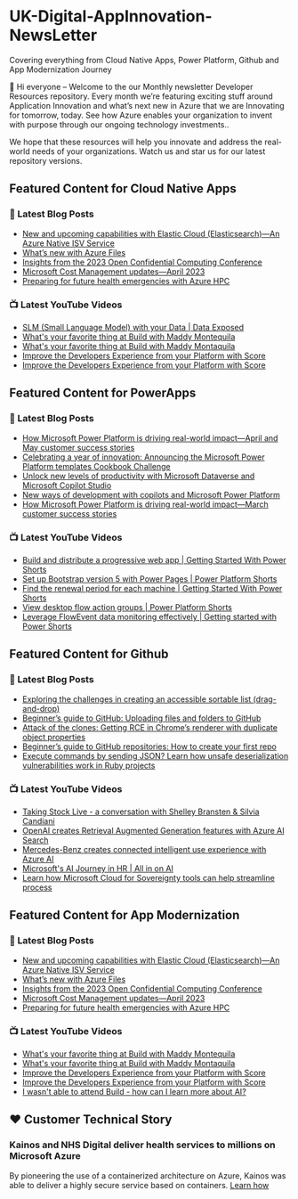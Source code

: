 # UK-Digital-AppInnovation-NewsLetter

Covering everything from Cloud Native Apps, Power Platform, Github and App Modernization Journey

👋 Hi everyone – Welcome to the our Monthly newsletter Developer Resources repository. Every month we’re featuring exciting stuff around Application Innovation and what’s next new in Azure that we are Innovating for tomorrow, today. See how Azure enables your organization to invent with purpose through our ongoing technology investments..


We hope that these resources will help you innovate and address the real-world needs of your organizations. Watch us and star us for our latest repository versions.

## Featured Content for Cloud Native Apps


### 📝 Latest Blog Posts

    
<!-- BLOGCNA:START -->
- [New and upcoming capabilities with Elastic Cloud (Elasticsearch)—An Azure Native ISV Service](https://azure.microsoft.com/blog/new-and-upcoming-capabilities-with-elastic-cloud-elasticsearch-an-azure-native-isv-service/)
- [What’s new with Azure Files](https://azure.microsoft.com/blog/what-s-new-with-azure-files/)
- [Insights from the 2023 Open Confidential Computing Conference](https://azure.microsoft.com/blog/insights-from-the-2023-open-confidential-computing-conference/)
- [Microsoft Cost Management updates—April 2023](https://azure.microsoft.com/blog/microsoft-cost-management-updates-april-2023/)
- [Preparing for future health emergencies with Azure HPC ](https://azure.microsoft.com/blog/preparing-for-future-health-emergencies-with-azure-hpc/)
<!-- BLOGCNA:END -->

### 📺 Latest YouTube Videos

 
<!-- YOUTUBECNA:START -->
- [SLM &lpar;Small Language Model&rpar; with your Data | Data Exposed](https://www.youtube.com/watch?v=s3CvH4uQAJo)
- [What&#39;s your favorite thing at Build with Maddy Montequila](https://www.youtube.com/watch?v=hg7ykAG_wb4)
- [What&#39;s your favorite thing at Build with Maddy Montaquila](https://www.youtube.com/watch?v=5yh2hpY7A2c)
- [Improve the Developers Experience from your Platform with Score](https://www.youtube.com/watch?v=eo15N9E-zi4)
- [Improve the Developers Experience from your Platform with Score](https://www.youtube.com/watch?v=-Pa_gQCzki8)
<!-- YOUTUBECNA:END -->

##  Featured Content for PowerApps
### 📝 Latest Blog Posts
<!-- BLOGPOWER:START -->
- [How Microsoft Power Platform is driving real-world impact—April and May customer success stories](https://www.microsoft.com/en-us/power-platform/blog/2024/06/26/how-microsoft-power-platform-is-driving-real-world-impact-april-and-may-customer-success-stories/)
- [Celebrating a year of innovation: Announcing the Microsoft Power Platform templates Cookbook Challenge](https://www.microsoft.com/en-us/power-platform/blog/2024/06/06/celebrating-a-year-of-innovation-announcing-the-microsoft-power-platform-templates-cookbook-challenge/)
- [Unlock new levels of productivity with Microsoft Dataverse and Microsoft Copilot Studio](https://powerapps.microsoft.com/en-us/blog/unlock-new-levels-of-productivity-with-microsoft-dataverse-and-microsoft-copilot-studio/)
- [New ways of development with copilots and Microsoft Power Platform](https://www.microsoft.com/en-us/power-platform/blog/2024/05/21/new-ways-of-development-with-copilots-and-microsoft-power-platform/)
- [How Microsoft Power Platform is driving real-world impact—March customer success stories](https://www.microsoft.com/en-us/power-platform/blog/2024/04/18/how-microsoft-power-platform-is-driving-real-world-impact-march-customer-success-stories/)
<!-- BLOGPOWER:END -->
 ### 📺 Latest YouTube Videos
    
<!-- YOUTUBEPOWER:START -->
- [Build and distribute a progressive web app | Getting Started With Power Shorts](https://www.youtube.com/watch?v=Pzs8zTXy8kI)
- [Set up Bootstrap version 5 with Power Pages | Power Platform Shorts](https://www.youtube.com/watch?v=rQe34jyVROQ)
- [Find the renewal period for each machine | Getting Started With Power Shorts](https://www.youtube.com/watch?v=gKvNyBLA_KA)
- [View desktop flow action groups | Power Platform Shorts](https://www.youtube.com/watch?v=TUmoWDA3NQU)
- [Leverage FlowEvent data monitoring effectively | Getting started with Power Shorts](https://www.youtube.com/watch?v=cy_WW1aXQQQ)
<!-- YOUTUBEPOWER:END -->

##  Featured Content for Github
### 📝 Latest Blog Posts
<!-- BLOGGITHUB:START -->
- [Exploring the challenges in creating an accessible sortable list (drag-and-drop)](https://github.blog/2024-07-09-exploring-the-challenges-in-creating-an-accessible-sortable-list-drag-and-drop/)
- [Beginner’s guide to GitHub: Uploading files and folders to GitHub](https://github.blog/2024-07-08-beginners-guide-to-github-uploading-files-and-folders-to-github/)
- [Attack of the clones: Getting RCE in Chrome’s renderer with duplicate object properties](https://github.blog/2024-06-26-attack-of-the-clones-getting-rce-in-chromes-renderer-with-duplicate-object-properties/)
- [Beginner&#8217;s guide to GitHub repositories: How to create your first repo](https://github.blog/2024-06-24-beginners-guide-to-github-repositories-how-to-create-your-first-repo/)
- [Execute commands by sending JSON? Learn how unsafe deserialization vulnerabilities work in Ruby projects](https://github.blog/2024-06-20-execute-commands-by-sending-json-learn-how-unsafe-deserialization-vulnerabilities-work-in-ruby-projects/)
<!-- BLOGGITHUB:END -->
### 📺 Latest YouTube Videos
<!-- YOUTUBEGITHUB:START -->
- [Taking Stock Live - a conversation with Shelley Bransten &amp; Silvia Candiani](https://www.youtube.com/watch?v=NMEdNprUOzI)
- [OpenAI creates Retrieval Augmented Generation features with Azure AI Search](https://www.youtube.com/watch?v=cjIE5fBInAE)
- [Mercedes-Benz creates connected intelligent use experience with Azure AI](https://www.youtube.com/watch?v=ocxnhqZuS8w)
- [Microsoft&#39;s AI Journey in HR | All in on AI](https://www.youtube.com/watch?v=ffrmZhT3BJA)
- [Learn how Microsoft Cloud for Sovereignty tools can help streamline process](https://www.youtube.com/watch?v=fbq3EfDIfX4)
<!-- YOUTUBEGITHUB:END -->
##  Featured Content for App Modernization
### 📝 Latest Blog Posts
<!-- BLOGAPPMOD:START -->
- [New and upcoming capabilities with Elastic Cloud (Elasticsearch)—An Azure Native ISV Service](https://azure.microsoft.com/blog/new-and-upcoming-capabilities-with-elastic-cloud-elasticsearch-an-azure-native-isv-service/)
- [What’s new with Azure Files](https://azure.microsoft.com/blog/what-s-new-with-azure-files/)
- [Insights from the 2023 Open Confidential Computing Conference](https://azure.microsoft.com/blog/insights-from-the-2023-open-confidential-computing-conference/)
- [Microsoft Cost Management updates—April 2023](https://azure.microsoft.com/blog/microsoft-cost-management-updates-april-2023/)
- [Preparing for future health emergencies with Azure HPC ](https://azure.microsoft.com/blog/preparing-for-future-health-emergencies-with-azure-hpc/)
<!-- BLOGAPPMOD:END -->
### 📺 Latest YouTube Videos
<!-- YOUTUBEAPPMOD:START -->
- [What&#39;s your favorite thing at Build with Maddy Montequila](https://www.youtube.com/watch?v=hg7ykAG_wb4)
- [What&#39;s your favorite thing at Build with Maddy Montaquila](https://www.youtube.com/watch?v=5yh2hpY7A2c)
- [Improve the Developers Experience from your Platform with Score](https://www.youtube.com/watch?v=eo15N9E-zi4)
- [Improve the Developers Experience from your Platform with Score](https://www.youtube.com/watch?v=-Pa_gQCzki8)
- [I wasn&#39;t able to attend Build - how can I learn more about AI?](https://www.youtube.com/watch?v=VSBaZq5yimY)
<!-- YOUTUBEAPPMOD:END -->


## ♥️ Customer Technical Story 

### Kainos and NHS Digital deliver health services to millions on Microsoft Azure

By pioneering the use of a containerized architecture on Azure, Kainos was able to deliver a highly secure service based on containers. [Learn how](https://customers.microsoft.com/en-us/story/1368348549535774520-kainos-and-nhs-digital-deliver-health-services-to-millions-on-microsoft-azure)

